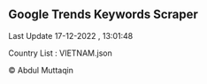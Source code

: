 

## Google Trends Keywords Scraper 
 
Last Update 17-12-2022 , 13:01:48

Country List :
VIETNAM.json



© Abdul Muttaqin 
